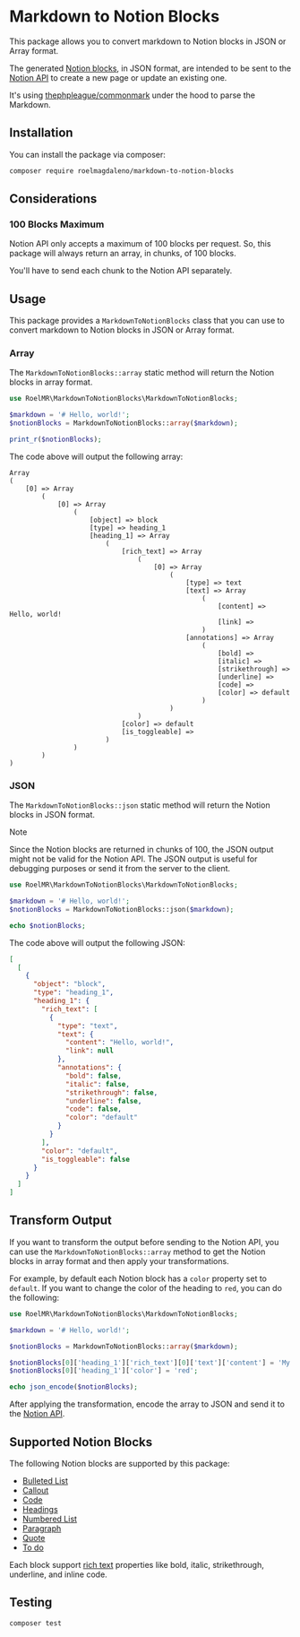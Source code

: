 # Markdown to Notion Blocks

This package allows you to convert markdown to Notion blocks in JSON or Array format.

The generated [Notion blocks](https://developers.notion.com/reference/block), in JSON format, are intended to be sent to the [Notion API](https://developers.notion.com/docs/getting-started) to create a new page or update an existing one.

It's using [thephpleague/commonmark](https://github.com/thephpleague/commonmark) under the hood to parse the Markdown.

## Installation

You can install the package via composer:

```bash
composer require roelmagdaleno/markdown-to-notion-blocks
```

## Considerations

### 100 Blocks Maximum

Notion API only accepts a maximum of 100 blocks per request. So, this package will always return an array, in chunks, of 100 blocks.

You'll have to send each chunk to the Notion API separately.

## Usage

This package provides a `MarkdownToNotionBlocks` class that you can use to convert markdown to Notion blocks in JSON or Array format.

### Array

The `MarkdownToNotionBlocks::array` static method will return the Notion blocks in array format.

```php
use RoelMR\MarkdownToNotionBlocks\MarkdownToNotionBlocks;

$markdown = '# Hello, world!';
$notionBlocks = MarkdownToNotionBlocks::array($markdown);

print_r($notionBlocks);
```

The code above will output the following array:

```text
Array
(
    [0] => Array
        (
            [0] => Array
                (
                    [object] => block
                    [type] => heading_1
                    [heading_1] => Array
                        (
                            [rich_text] => Array
                                (
                                    [0] => Array
                                        (
                                            [type] => text
                                            [text] => Array
                                                (
                                                    [content] => Hello, world!
                                                    [link] => 
                                                )
                                            [annotations] => Array
                                                (
                                                    [bold] => 
                                                    [italic] => 
                                                    [strikethrough] => 
                                                    [underline] => 
                                                    [code] => 
                                                    [color] => default
                                                )
                                        )
                                )
                            [color] => default
                            [is_toggleable] => 
                        )
                )
        )
)
```

### JSON

The `MarkdownToNotionBlocks::json` static method will return the Notion blocks in JSON format.

> [!NOTE]
> Since the Notion blocks are returned in chunks of 100, the JSON output might not be valid for the Notion API. The JSON output is useful for debugging purposes or send it from the server to the client.

```php
use RoelMR\MarkdownToNotionBlocks\MarkdownToNotionBlocks;

$markdown = '# Hello, world!';
$notionBlocks = MarkdownToNotionBlocks::json($markdown);

echo $notionBlocks;
```

The code above will output the following JSON:

```json
[
  [
    {
      "object": "block",
      "type": "heading_1",
      "heading_1": {
        "rich_text": [
          {
            "type": "text",
            "text": {
              "content": "Hello, world!",
              "link": null
            },
            "annotations": {
              "bold": false,
              "italic": false,
              "strikethrough": false,
              "underline": false,
              "code": false,
              "color": "default"
            }
          }
        ],
        "color": "default",
        "is_toggleable": false
      }
    }
  ]
]
```

## Transform Output

If you want to transform the output before sending to the Notion API, you can use the `MarkdownToNotionBlocks::array` method
to get the Notion blocks in array format and then apply your transformations.

For example, by default each Notion block has a `color` property set to `default`. If you want to change the color of the heading to `red`, you can do the following:

```php
use RoelMR\MarkdownToNotionBlocks\MarkdownToNotionBlocks;

$markdown = '# Hello, world!';

$notionBlocks = MarkdownToNotionBlocks::array($markdown);

$notionBlocks[0]['heading_1']['rich_text'][0]['text']['content'] = 'My heading changed.';
$notionBlocks[0]['heading_1']['color'] = 'red';

echo json_encode($notionBlocks);
```

After applying the transformation, encode the array to JSON and send it to the [Notion API](https://developers.notion.com/docs/getting-started).

## Supported Notion Blocks

The following Notion blocks are supported by this package:

- [Bulleted List](https://developers.notion.com/reference/block#bulleted-list-item)
- [Callout](https://developers.notion.com/reference/block#callout)
- [Code](https://developers.notion.com/reference/block#code)
- [Headings](https://developers.notion.com/reference/block#headings)
- [Numbered List](https://developers.notion.com/reference/block#numbered-list-item)
- [Paragraph](https://developers.notion.com/reference/block#paragraph)
- [Quote](https://developers.notion.com/reference/block#quote)
- [To do](https://developers.notion.com/reference/block#to-do)

Each block support [rich text](https://developers.notion.com/reference/rich-text) properties like bold, italic, strikethrough, underline, and inline code.

## Testing

```bash
composer test
```
